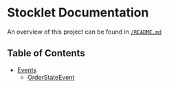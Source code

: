 # Stocklet Documentation

An overview of this project can be found in [``/README.md``](/README.md)

## Table of Contents

* [Events](/docs/events/README.md)
  * [OrderStateEvent](/docs/events/OrderStateEvent.md)
